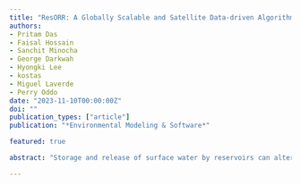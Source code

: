 ```yaml
---
title: "ResORR: A Globally Scalable and Satellite Data-driven Algorithm for River Flow Regulation due to Reservoir Operations"
authors:
- Pritam Das
- Faisal Hossain
- Sanchit Minocha
- George Darkwah
- Hyongki Lee
- kostas
- Miguel Laverde
- Perry Oddo
date: "2023-11-10T00:00:00Z"
doi: ""
publication_types: ["article"]
publication: "*Environmental Modeling & Software*"

featured: true

abstract: "Storage and release of surface water by reservoirs can alter the natural streamflow pattern of rivers with negative impacts on the environment. Such reservoir-driven river regulation is poorly understood at a global scale due to a lack of publicly available in-situ data on reservoir operations. However, with rapid advancements in satellite remote sensing-based tracking of reservoir state, this gap in data availability can be bridged. In this study, we modeled regulated flow of rivers using only satellite-observed reservoir state and hydrological modeling forced also with satellite precipitation data. We propose a globally scalable algorithm, ResORR (Reservoir Operations driven River Regulation), to predict regulated river flow and tested it over the heavily regulated basin of the Cumberland River in the US. ResORR was found able to model regulated river flow due to upstream reservoir operations of the Cumberland river. Over a mountainous basin dominated by high rainfall, ResORR was effective in capturing extreme flooding modified by upstream hydropower dam operations. ResORR successfully captured the peak of the regulated river flow altered by hydropower dam and flood control operations during the devastating floods of 2018 in the South Indian state of Kerala. On an average, ResORR improved regulation river flow simulation by more than 50% across all performance metrics when compared to hydrologic model without a regulation module. ResORR is a timely algorithm for understanding human regulation of surface water as satellite-estimated reservoir state is expected to improve globally with the recently launched Surface Water and Ocean Topography (SWOT) mission."

---
```


